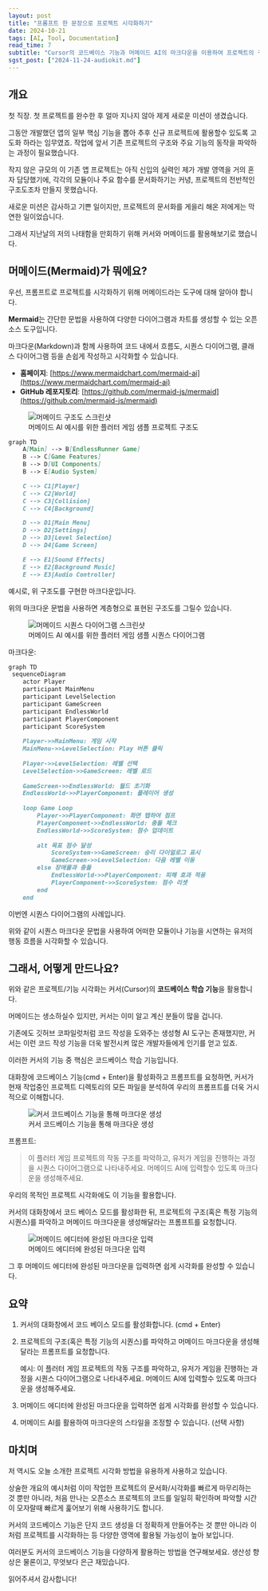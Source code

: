 ```yaml
---
layout: post
title: "프롬프트 한 문장으로 프로젝트 시각화하기"
date: 2024-10-21
tags: [AI, Tool, Documentation]
read_time: 7
subtitle: "Cursor의 코드베이스 기능과 머메이드 AI의 마크다운을 이용하여 프로젝트의 구조도를 그려봅시다"
sgst_post: ["2024-11-24-audiokit.md"]
---
```


## 개요

첫 직장. 첫 프로젝트를 완수한 후 얼마 지나지 않아 제게 새로운 미션이 생겼습니다.

그동안 개발했던 앱의 일부 핵심 기능을 뽑아 추후 신규 프로젝트에 활용할수 있도록 고도화 하라는 임무였죠.
작업에 앞서 기존 프로젝트의 구조와 주요 기능의 동작을 파악하는 과정이 필요했습니다.

작지 않은 규모의 이 기존 앱 프로젝트는 아직 신입의 실력인 제가 개발 영역을 거의 혼자 담당했기에, 각각의 모듈이나 주요 함수를 문서화하기는 커녕, 프로젝트의 전반적인 구조도조차 만들지 못했습니다.

새로운 미션은 감사하고 기쁜 일이지만, 프로젝트의 문서화를 게을리 해온 저에게는 막연한 일이었습니다.

그래서 지난날의 저의 나태함을 만회하기 위해 커서와 머메이드를 활용해보기로 했습니다.



## 머메이드(Mermaid)가 뭐에요?

우선, 프롬프트로 프로젝트를 시각화하기 위해 머메이드라는 도구에 대해 알아야 합니다.

**Mermaid**는 간단한 문법을 사용하여 다양한 다이어그램과 차트를 생성할 수 있는 오픈 소스 도구입니다.

마크다운(Markdown)과 함께 사용하여 코드 내에서 흐름도, 시퀀스 다이어그램, 클래스 다이어그램 등을 손쉽게 작성하고 시각화할 수 있습니다.

- **홈페이지**: [https://www.mermaidchart.com/mermaid-ai](https://www.mermaidchart.com/mermaid-ai)
- **GitHub 레포지토리**: [https://github.com/mermaid-js/mermaid](https://github.com/mermaid-js/mermaid)




<figure>
  <img src="/assets/images/post-2041029-012.png" alt="머메이드 구조도 스크린샷" class="screenshot">
  <figcaption>머메이드 AI 예시를 위한 플러터 게임 샘플 프로젝트 구조도</figcaption>
</figure>


```markdown
graph TD
    A[Main] --> B[EndlessRunner Game]
    B --> C[Game Features]
    B --> D[UI Components]
    B --> E[Audio System]

    C --> C1[Player]
    C --> C2[World]
    C --> C3[Collision]
    C --> C4[Background]

    D --> D1[Main Menu]
    D --> D2[Settings]
    D --> D3[Level Selection]
    D --> D4[Game Screen]

    E --> E1[Sound Effects]
    E --> E2[Background Music]
    E --> E3[Audio Controller]

```

예시로, 위 구조도를 구현한 마크다운입니다.

위의 마크다운 문법을 사용하면 계층형으로 표현된 구조도를 그릴수 있습니다.

<figure>
  <img src="/assets/images/post-241029-02.png" alt="머메이드 시퀀스 다이어그램 스크린샷" class="screenshot">
  <figcaption>머메이드 AI 예시를 위한 플러터 게임 샘플 시퀀스 다이어그램</figcaption>
</figure>

마크다운:
```markdown
graph TD
 sequenceDiagram
    actor Player
    participant MainMenu
    participant LevelSelection
    participant GameScreen
    participant EndlessWorld
    participant PlayerComponent
    participant ScoreSystem
    
    Player->>MainMenu: 게임 시작
    MainMenu->>LevelSelection: Play 버튼 클릭
    
    Player->>LevelSelection: 레벨 선택
    LevelSelection->>GameScreen: 레벨 로드
    
    GameScreen->>EndlessWorld: 월드 초기화
    EndlessWorld->>PlayerComponent: 플레이어 생성
    
    loop Game Loop
        Player->>PlayerComponent: 화면 탭하여 점프
        PlayerComponent->>EndlessWorld: 충돌 체크
        EndlessWorld->>ScoreSystem: 점수 업데이트
        
        alt 목표 점수 달성
            ScoreSystem->>GameScreen: 승리 다이얼로그 표시
            GameScreen->>LevelSelection: 다음 레벨 이동
        else 장애물과 충돌
            EndlessWorld->>PlayerComponent: 피해 효과 적용
            PlayerComponent->>ScoreSystem: 점수 리셋
        end
    end

```

이번엔 시퀀스 다이어그램의 사례입니다.

위와 같이 시퀀스 마크다운 문법을 사용하여 어떠한 모듈이나 기능을 시연하는 유저의 행동 흐름을 시각화할 수 있습니다.



## 그래서, 어떻게 만드나요?

위와 같은 프로젝트/기능 시각화는 커서(Cursor)의 **코드베이스 학습 기능**을 활용합니다.

머메이드는 생소하실수 있지만, 커서는 이미 알고 계신 분들이 많을 겁니다.

기존에도 깃허브 코파일럿처럼 코드 작성을 도와주는 생성형 AI 도구는 존재했지만, 커서는 이런 코드 작성 기능을 더욱 발전시켜 많은 개발자들에게 인기를 얻고 있죠.

이러한 커서의 기능 중 핵심은 코드베이스 학습 기능입니다.

대화창에 코드베이스 기능(cmd + Enter)을 활성화하고 프롬프트를 요청하면, 커서가 현재 작업중인 프로젝트 디렉토리의 모든 파일을 분석하여 우리의 프롬프트를 더욱 거시적으로 이해합니다.


<figure>
  <img src="/assets/images/post-241029-03.png" alt="커서 코드베이스 기능을 통해 마크다운 생성" class="screenshot">
  <figcaption>커서 코드베이스 기능을 통해 마크다운 생성</figcaption>
</figure>

프롬프트:
> 이 플러터 게임 프로젝트의 작동 구조를 파악하고, 유저가 게임을 진행하는 과정을 시퀀스 다이어그램으로 나타내주세요. 머메이드 AI에 입력할수 있도록 마크다운을 생성해주세요.

우리의 목적인 프로젝트 시각화에도 이 기능을 활용합니다.

커서의 대화창에서 코드 베이스 모드를 활성화한 뒤, 프로젝트의 구조(혹은 특정 기능의 시퀀스)를 파악하고 머메이드 마크다운을 생성해달라는 프롬프트를 요청합니다.

<figure>
  <img src="/assets/images/post-241029-04.png" alt="머메이드 에디터에 완성된 마크다운 입력" class="screenshot">
  <figcaption>머메이드 에디터에 완성된 마크다운 입력</figcaption>
</figure>

그 후 머메이드 에디터에 완성된 마크다운을 입력하면 쉽게 시각화를 완성할 수 있습니다.



## 요약

1. 커서의 대화창에서 코드 베이스 모드를 활성화합니다. (cmd + Enter)

2. 프로젝트의 구조(혹은 특정 기능의 시퀀스)를 파악하고 머메이드 마크다운을 생성해달라는 프롬프트를 요청합니다.

   예시: 이 플러터 게임 프로젝트의 작동 구조를 파악하고, 유저가 게임을 진행하는 과정을 시퀀스 다이어그램으로 나타내주세요. 머메이드 AI에 입력할수 있도록 마크다운을 생성해주세요.

3. 머메이드 에디터에 완성된 마크다운을 입력하면 쉽게 시각화를 완성할 수 있습니다.

4. 머메이드 AI를 활용하여 마크다운의 스타일을 조정할 수 있습니다. (선택 사항)

## 마치며

저 역시도 오늘 소개한 프로젝트 시각화 방법을 유용하게 사용하고 있습니다.

상술한 개요의 예시처럼 이미 작업한 프로젝트의 문서화/시각화를 빠르게 마무리하는 것 뿐만 아니라, 처음 만나는 오픈소스 프로젝트의 코드를 일일히 확인하며 파악할 시간이 모자랄때 빠르게 훑어보기 위해 사용하기도 합니다.

커서의 코드베이스 기능은 단지 코드 생성을 더 정확하게 만들어주는 것 뿐만 아니라 이처럼 프로젝트를 시각화하는 등 다양한 영역에 활용될 가능성이 높아 보입니다.

여러분도 커서의 코드베이스 기능을 다양하게 활용하는 방법을 연구해보세요. 생산성 향상은 물론이고, 무엇보다 은근 재밌습니다.

읽어주셔서 감사합니다!
